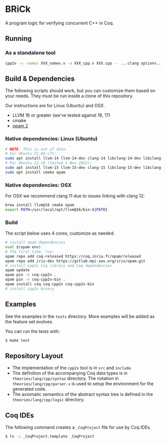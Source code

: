 # BRiCk

A program logic for verifying concurrent C++ in Coq.

## Running

### As a standalone tool

```sh
cpp2v -v -names XXX_names.v -o XXX_cpp.v XXX.cpp -- ...clang options...
```

## Build & Dependencies

The following scripts should work, but you can customize them based on your
needs.
They must be run inside a clone of this repository.

Our instructions are for Linux (Ubuntu) and OSX.

- LLVM 16 or greater (we've tested against 16, 17)
- cmake
- [opam 2](https://opam.ocaml.org/)

### Native dependencies: Linux (Ubuntu)

```sh
# NOTE: This is out of date.
# For Ubuntu 22.04 LTS:
sudo apt install llvm-14 llvm-14-dev clang-14 libclang-14-dev libclang-cpp14-dev
# For Ubuntu 22.10 (tested 1 Nov 2022):
sudo apt install llvm-15 llvm-15-dev clang-15 libclang-15-dev libclang-cpp15-dev mlir-15-tools libmlir-15-dev clang-tools-15 clang-tidy-15 clangd-15
sudo apt install cmake opam
```

### Native dependencies: OSX

For OSX we recommend clang 11 due to issues linking with clang 12:

```sh
brew install llvm@16 cmake opam
export PATH=/usr/local/opt/llvm@16/bin:${PATH}
```

### Build

The script below uses 4 cores, customize as needed.
```sh
# install opam dependencies
eval $(opam env)
# The first time, run:
opam repo add coq-released https://coq.inria.fr/opam/released
opam repo add iris-dev https://gitlab.mpi-sws.org/iris/opam.git
# install cpp2v Coq library and Coq dependencies
opam update
opam pin -n coq-cpp2v .
opam pin -n coq-cpp2v-bin .
opam install coq coq-cpp2v coq-cpp2v-bin
# install cpp2v binary
```

## Examples
See the examples in the `tests` directory.
More examples will be added as the feature set evolves.

You can run the tests with:

```sh
$ make test
```

## Repository Layout

- The implementation of the `cpp2v` tool is in `src` and `include`.
- The definition of the accompanying Coq data types is in `theories/lang/cpp/syntax` directory. The notation in `theories/lang/cpp/parser.v` is used to setup the environment for the generated code.
- The axiomatic semantics of the abstract syntax tree is defined in the `theories/lang/cpp/logic` directory.

## Coq IDEs

The following command creates a `_CoqProject` file for use by Coq IDEs.
```sh
$ ln -s _CoqProject.template _CoqProject
```
